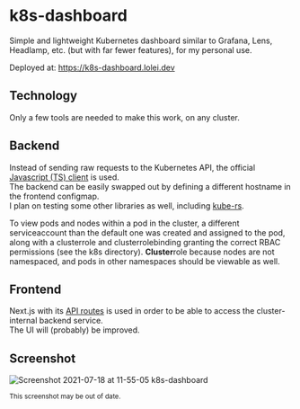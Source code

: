 # k8s-dashboard

Simple and lightweight Kubernetes dashboard similar to Grafana, Lens, Headlamp, etc. (but with far fewer features), for my personal use.

Deployed at: https://k8s-dashboard.lolei.dev

## Technology
Only a few tools are needed to make this work, on any cluster.

## Backend
Instead of sending raw requests to the Kubernetes API, the official [Javascript (TS) client](https://github.com/kubernetes-client/javascript) is used.  
The backend can be easily swapped out by defining a different hostname in the frontend configmap.  
I plan on testing some other libraries as well, including [kube-rs](https://github.com/clux/kube-rs).

To view pods and nodes within a pod in the cluster, a different serviceaccount than the default one was created and assigned to the pod, along with a clusterrole and clusterrolebinding granting the correct RBAC permissions (see the k8s directory). **Cluster**role because nodes are not namespaced, and pods in other namespaces should be viewable as well.

## Frontend
Next.js with its [API routes](https://nextjs.org/docs/api-routes/introduction) is used in order to be able to access the cluster-internal backend service.  
The UI will (probably) be improved.

## Screenshot

![Screenshot 2021-07-18 at 11-55-05 k8s-dashboard](https://user-images.githubusercontent.com/9076894/126062973-7cf879d1-4c44-4df8-819e-c9b338aa3200.png)

<sup>This screenshot may be out of date.</sup>
